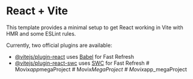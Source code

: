 # React + Vite

This template provides a minimal setup to get React working in Vite with HMR and some ESLint rules.

Currently, two official plugins are available:

- [@vitejs/plugin-react](https://github.com/vitejs/vite-plugin-react/blob/main/packages/plugin-react/README.md) uses [Babel](https://babeljs.io/) for Fast Refresh
- [@vitejs/plugin-react-swc](https://github.com/vitejs/vite-plugin-react-swc) uses [SWC](https://swc.rs/) for Fast Refresh
#   M o v i x _ a p p _ m e g a P r o j e c t  
 #   M o v i x _ M e g a P r o j e c t  
 #   M o v i x _ a p p _ m e g a P r o j e c t  
 